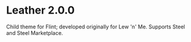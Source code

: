 Leather 2.0.0
=====
Child theme for Flint; developed originally for Lew 'n' Me. Supports Steel and Steel Marketplace.